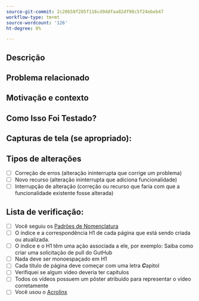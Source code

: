 ```yaml
---
source-git-commit: 2c20b58f285f116cd9ddfaa82df98c5f24ebeb47
workflow-type: tm+mt
source-wordcount: '126'
ht-degree: 0%

---
```

<!--- Provide a general summary of your changes in the Title above -->

## Descrição

<!--- Describe your changes in detail -->

## Problema relacionado

<!--- This project only accepts pull requests related to open issues -->
<!--- If suggesting a new feature or change, please discuss it in an issue first -->
<!--- If fixing a bug, there should be an issue describing it with steps to reproduce -->
<!--- Please link to the issue here: -->

## Motivação e contexto

<!--- Why is this change required? What problem does it solve? -->

## Como Isso Foi Testado?

<!--- Please describe in detail how you tested your changes. -->
<!--- Include details of your testing environment, and the tests you ran to -->
<!--- see how your change affects other areas of the code, etc. -->

## Capturas de tela (se apropriado):

## Tipos de alterações

<!--- What types of changes does your code introduce? Put an `x` in all the boxes that apply: -->

- [ ] Correção de erros (alteração ininterrupta que corrige um problema)
- [ ] Novo recurso (alteração ininterrupta que adiciona funcionalidade)
- [ ] Interrupção de alteração (correção ou recurso que faria com que a funcionalidade existente fosse alterada)

## Lista de verificação:


<!--- Go over all the following points, and put an `x` in all the boxes that apply. -->
<!--- If you're unsure about any of these, don't hesitate to ask. We're here to help! -->

- [ ] Você seguiu os [Padrões de Nomenclatura](https://wiki.corp.adobe.com/display/DMSArchitecture/Naming+Standards)
- [ ] O índice e a correspondência H1 de cada página que está sendo criada ou atualizada.
- [ ] O índice e o H1 têm uma ação associada a ele, por exemplo: Saiba como criar uma solicitação de pull do GutHub
- [ ] Nada deve ser monoespaçado em H1
- [ ] Cada título de página deve começar com uma letra ***C***apitol
- [ ] Verifiquei se algum vídeo deveria ter capítulos
- [ ] Todos os vídeos possuem um pôster atribuído para representar o vídeo corretamente
- [ ] Você usou o [Acrolinx](https://experienceleague.corp.adobe.com/docs/authoring-guide-exl/using/style-guide/acrolinx.html)
